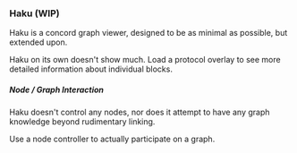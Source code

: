 
### Haku (WIP)
Haku is a concord graph viewer, designed to be as minimal as possible, but extended upon.

Haku on its own doesn't show much. Load a protocol overlay to see more detailed information about individual blocks.

##### Node / Graph Interaction
Haku doesn't control any nodes, nor does it attempt to have any graph knowledge beyond rudimentary linking.

Use a node controller to actually participate on a graph.
